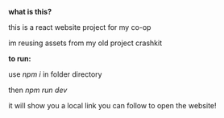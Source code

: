 **what is this?**

this is a react website project for my co-op 

im reusing assets from my old project crashkit 

**to run:**

use *npm i* in folder directory

then *npm run dev*

it will show you a local link you can follow to open the website!